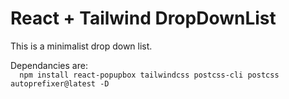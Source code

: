 # React + Tailwind DropDownList
<p>This is a minimalist drop down list. 

<p>Dependancies are:
<code>
  npm install react-popupbox tailwindcss postcss-cli postcss autoprefixer@latest -D
</code>
</p>

